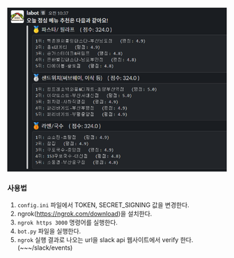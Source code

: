 
![](https://github.com/krispediadot/lunchingbot/blob/master/run.png?raw=true)


### 사용법

1. `config.ini` 파일에서 TOKEN, SECRET_SIGNING 값을 변경한다.
1. ngrok(https://ngrok.com/download)을 설치한다.
1. `ngrok https 3000` 명령어를 실행한다.
1. `bot.py` 파일을 실행한다.
1. `ngrok` 실행 결과로 나오는 url을 slack api 웹사이트에서 verify 한다. (~~~/slack/events)
